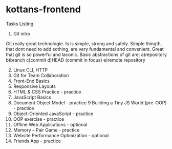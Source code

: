 # kottans-frontend

Tasks Listing

1. Git intro

  Git really great technologie. Is is simple, strong and safely. Simple thingth, that dont need to add sothing, are very fundamental and convenient.
  Great that git is so powerful and laconic. Basic abstractions of git are:
    a)repository
    b)branch
    c)commit
    d)HEAD (commit in focus)
    e)remote repository
  
  
2. Linux CLI, HTTP
3. Git for Team Collaboration
4. Front-End Basics
5. Responsive Layouts
6. HTML & CSS Practice - practice
7. JavaScript Basics
8. Document Object Model - practice
9 Building a Tiny JS World (pre-OOP) - practice
10. Object-Oriented JavaScript - practice
11. OOP exercise - practice
12. Offline Web Applications - optional
13. Memory – Pair Game - practice
14. Website Performance Optimization - optional
15. Friends App - practice
